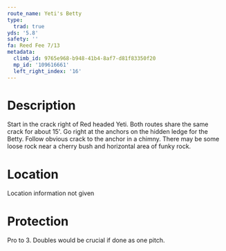 ```yaml
---
route_name: Yeti's Betty
type:
  trad: true
yds: '5.8'
safety: ''
fa: Reed Fee 7/13
metadata:
  climb_id: 9765e968-b948-41b4-8af7-d81f83350f20
  mp_id: '109616661'
  left_right_index: '16'
---
```

# Description
Start in the crack right of Red headed Yeti. Both routes share the same crack for about 15'. Go right at the anchors on the hidden ledge for the Betty. Follow obvious crack to the anchor in a chimny. There may be some loose rock near a cherry bush and horizontal area of funky rock.

# Location
Location information not given

# Protection
Pro to 3. Doubles would be crucial if done as one pitch.

